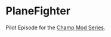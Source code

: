 # PlaneFighter

Pilot Episode for the [Champ Mod Series](http://www.minecraftforum.net/forums/mapping-and-modding/minecraft-mods/wip-mods/1445430-champ-mods-mini-mod-series-official-thread).
